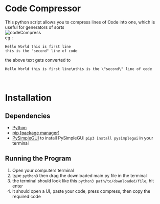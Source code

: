 # Code Compressor

This python script allows you to compress lines of Code into one, which is useful for generators of sorts<br/>
![codeCompress](https://i.postimg.cc/YCqhJ0T2/s.png) <br/>
eg : 
```
Hello World this is first line
this is the "second" line of code
```
the above text gets converted to
```
Hello World this is first line\nthis is the \"second\" line of code
```
<br/>

# Installation

## Dependencies

* [Python ](https://www.python.org) <br/>
* [pip [package manager]](https://pypi.org/project/pip/)<br/>
* [PySimpleGUI](https://pysimplegui.readthedocs.io/en/latest/) 
to install PySimpleGUI `pip3 install pysimplegui` in your terminal

## Running the Program
1. Open your computers terminal
2. type `python3`  then drag the downloaded main.py file in the terminal
3. the terminal should look like this `python3 path/to/downloaded/file`, hit enter 
4. it should open a UI, paste your code, press compress, then copy the required code
